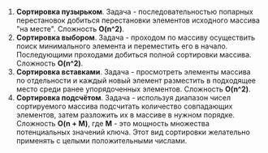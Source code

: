 1. **Cортировка пузырьком**. Задача - последовательностью попарных перестановок добиться перестановки элементов исходного массива "на месте". Сложность **O(n^2)**.
1. **Cортировка выбором**. Задача - проходом по массиву осуществить поиск минимального элемента и переместить его в начало. Последующими проходами добиться полной сортировки массива. Сложность **O(n^2)**.
1. **Cортировка вставками**. Задача - просмотреть элементы массива по отдельности и каждый новый элемент разместить в подходящее место среди ранее упорядоченных элементов. Сложность **O(n^2)**.
1. **Cортировка подсчётом**. Задача - используя диапазон чисел сортируемого массива подсчитать количество совпадающих элементов, затем разложить их в массиве в нужном порядке. Сложность **O(n + M)**, где **M** - это мощность множества потенциальных значений ключа. Этот вид сортировки желательно применять с целыми положительными числами.